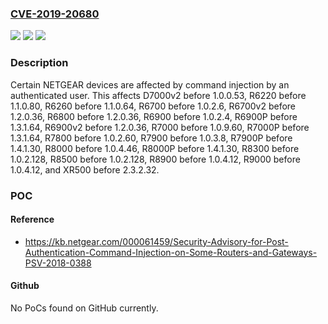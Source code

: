 ### [CVE-2019-20680](https://cve.mitre.org/cgi-bin/cvename.cgi?name=CVE-2019-20680)
![](https://img.shields.io/static/v1?label=Product&message=n%2Fa&color=blue)
![](https://img.shields.io/static/v1?label=Version&message=n%2Fa&color=blue)
![](https://img.shields.io/static/v1?label=Vulnerability&message=n%2Fa&color=brighgreen)

### Description

Certain NETGEAR devices are affected by command injection by an authenticated user. This affects D7000v2 before 1.0.0.53, R6220 before 1.1.0.80, R6260 before 1.1.0.64, R6700 before 1.0.2.6, R6700v2 before 1.2.0.36, R6800 before 1.2.0.36, R6900 before 1.0.2.4, R6900P before 1.3.1.64, R6900v2 before 1.2.0.36, R7000 before 1.0.9.60, R7000P before 1.3.1.64, R7800 before 1.0.2.60, R7900 before 1.0.3.8, R7900P before 1.4.1.30, R8000 before 1.0.4.46, R8000P before 1.4.1.30, R8300 before 1.0.2.128, R8500 before 1.0.2.128, R8900 before 1.0.4.12, R9000 before 1.0.4.12, and XR500 before 2.3.2.32.

### POC

#### Reference
- https://kb.netgear.com/000061459/Security-Advisory-for-Post-Authentication-Command-Injection-on-Some-Routers-and-Gateways-PSV-2018-0388

#### Github
No PoCs found on GitHub currently.

